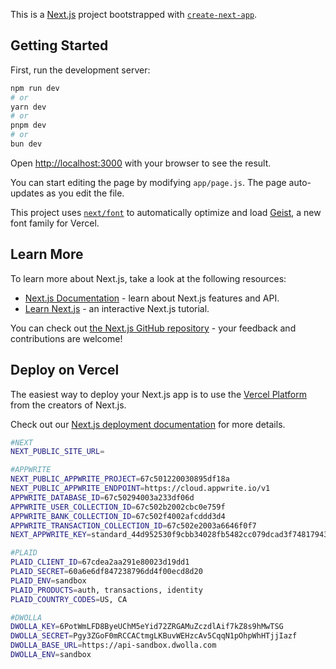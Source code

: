 This is a [Next.js](https://nextjs.org) project bootstrapped with [`create-next-app`](https://github.com/vercel/next.js/tree/canary/packages/create-next-app).

## Getting Started

First, run the development server:

```bash
npm run dev
# or
yarn dev
# or
pnpm dev
# or
bun dev
```

Open [http://localhost:3000](http://localhost:3000) with your browser to see the result.

You can start editing the page by modifying `app/page.js`. The page auto-updates as you edit the file.

This project uses [`next/font`](https://nextjs.org/docs/app/building-your-application/optimizing/fonts) to automatically optimize and load [Geist](https://vercel.com/font), a new font family for Vercel.

## Learn More

To learn more about Next.js, take a look at the following resources:

- [Next.js Documentation](https://nextjs.org/docs) - learn about Next.js features and API.
- [Learn Next.js](https://nextjs.org/learn) - an interactive Next.js tutorial.

You can check out [the Next.js GitHub repository](https://github.com/vercel/next.js) - your feedback and contributions are welcome!

## Deploy on Vercel

The easiest way to deploy your Next.js app is to use the [Vercel Platform](https://vercel.com/new?utm_medium=default-template&filter=next.js&utm_source=create-next-app&utm_campaign=create-next-app-readme) from the creators of Next.js.

Check out our [Next.js deployment documentation](https://nextjs.org/docs/app/building-your-application/deploying) for more details.

```bash
#NEXT
NEXT_PUBLIC_SITE_URL=

#APPWRITE
NEXT_PUBLIC_APPWRITE_PROJECT=67c501220030895df18a
NEXT_PUBLIC_APPWRITE_ENDPOINT=https://cloud.appwrite.io/v1
APPWRITE_DATABASE_ID=67c50294003a233df06d
APPWRITE_USER_COLLECTION_ID=67c502b2002cbc0e759f
APPWRITE_BANK_COLLECTION_ID=67c502f4002afcddd3d4
APPWRITE_TRANSACTION_COLLECTION_ID=67c502e2003a6646f0f7
NEXT_APPWRITE_KEY=standard_44d952530f9cbb34028fb5482cc079dcad3f74817943f89de63811b69704b57e90a8d7934d4630208ee1bdacdb4c9e8fee0de8d4e0e7cbeeb04c13951d069690b8c80770bc47a5ec0ad3cdeeced20c9178c5e429ba173a4bdaf4d448ecab2f8bc78b97cbf822aa275c56da54e0c03e6a903f80ae9596e63bf91e61ea36583196

#PLAID
PLAID_CLIENT_ID=67cdea2aa291e80023d19dd1
PLAID_SECRET=60a6e6df847238796dd4f00ecd8d20
PLAID_ENV=sandbox   
PLAID_PRODUCTS=auth, transactions, identity
PLAID_COUNTRY_CODES=US, CA

#DWOLLA
DWOLLA_KEY=6PotWmLFD8ByeUChM5eYid72ZRGAMuZczdlAif7kZ8s9hMwTSG
DWOLLA_SECRET=Pgy3ZGoF0mRCCACtmgLKBuvWEHzcAv5CqqN1pOhpWhHTjjIazf
DWOLLA_BASE_URL=https://api-sandbox.dwolla.com
DWOLLA_ENV=sandbox
```

